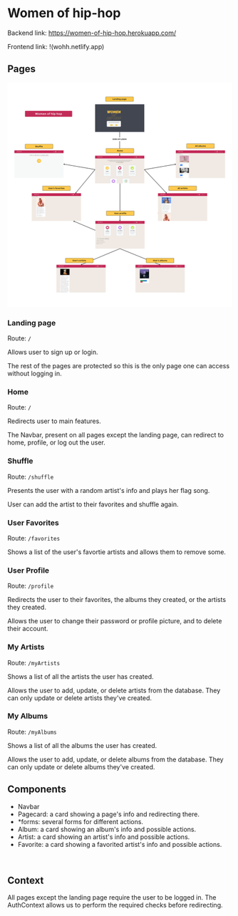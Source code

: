 
# Women of hip-hop


Backend link: https://women-of-hip-hop.herokuapp.com/

Frontend link: !(wohh.netlify.app)


## Pages

![alt text](/public/wohh-map.png)

### Landing page

Route: `/`

Allows user to sign up or login.

The rest of the pages are protected so this is the only page one can access without logging in.
<br/>


### Home

Route: `/`

Redirects user to main features.

The Navbar, present on all pages except the landing page, can redirect to home, profile, or log out the user.
<br/>


### Shuffle

Route: `/shuffle`

Presents the user with a random artist's info and plays her flag song.

User can add the artist to their favorites and shuffle again.
<br/>


### User Favorites

Route: `/favorites`

Shows a list of the user's favortie artists and allows them to remove some.
<br/>


### User Profile

Route: `/profile`

Redirects the user to their favorites, the albums they created, or the artists they created.

Allows the user to change their password or profile picture, and to delete their account. 
<br/>


### My Artists

Route: `/myArtists`

Shows a list of all the artists the user has created.

Allows the user to add, update, or delete artists from the database. They can only update or delete artists they've created.
<br/>



### My Albums

Route: `/myAlbums`

Shows a list of all the albums the user has created.

Allows the user to add, update, or delete albums from the database. They can only update or delete albums they've created.
<br/>


## Components

- Navbar
- Pagecard: a card showing a page's info and redirecting there.
- *forms: several forms for different actions.
- Album: a card showing an album's info and possible actions.
- Artist: a card showing an artist's info and possible actions.
- Favorite: a card showing a favorited artist's info and possible actions.
<br/>

## Context

All pages except the landing page require the user to be logged in. The AuthContext allows us to perform the required checks before redirecting. 
